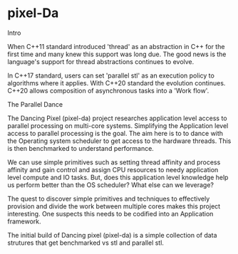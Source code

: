 # pixel-Da

Intro 

When C++11 standard introduced 'thread' as an abstraction in C++ for the first time and many knew this support was long due. The good news is the language's support for thread abstractions continues to evolve.

In C++17 standard, users can set 'parallel stl' as an execution policy to algorithms where it applies. With C++20 standard the evolution continues. C++20 allows composition of asynchronous tasks into a 'Work flow'.

The Parallel Dance

The Dancing Pixel (pixel-da) project researches application level access to parallel processing on multi-core systems. Simplifying the Application level access to parallel processing is the goal.  The aim here is to to dance with the Operating system scheduler to get access to the hardware threads. This is then benchmarked to understand performance.

We can use simple primitives such as setting thread affinity and process affinity and gain control and assign CPU resources to needy application level compute and IO tasks. But, does this application level knowledge help us perform better than the OS scheduler? What else can we leverage?

The quest to discover simple primitives and techniques to effectively provision and divide the work between multiple cores makes this project interesting. One suspects this needs to be codified into an Application framework.

The initial build of Dancing pixel (pixel-da) is a simple collection of data strutures that get benchmarked vs stl and parallel stl.
